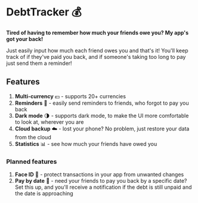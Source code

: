 # DebtTracker 💰

**Tired of having to remember how much your friends owe you? My app's got your back!**

Just easily input how much each friend owes you and that's it! You'll keep track of if they've paid you back, and if someone's taking too long to pay just send them a reminder!

## Features 

1. **Multi-currency** 💵 - supports 20+ currencies
2. **Reminders** 📨 - easily send reminders to friends, who forgot to pay you back
3. **Dark mode** 🌗 - supports dark mode, to make the UI more comfortable to look at, wherever you are
4. **Cloud backup** ☁️ - lost your phone? No problem, just restore your data from the cloud
5. **Statistics** 📊 - see how much your friends have owed you

### Planned features

1. **Face ID** 🔑 - protect transactions in your app from unwanted changes
2. **Pay by date** 📅 - need your friends to pay you back by a specific date? Set this up, and you'll receive a notification if the debt is still unpaid and the date is approaching